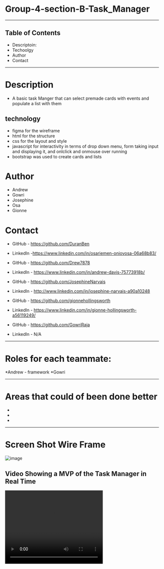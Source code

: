 # Group-4-section-B-Task_Manager

-----------------------------------------------------------------------------------------------------------------------------------------------------------------------
## Table of Contents
* Descriptoin:
* Techoolgy
* Author
* Contact
-----------------------------------------------------------------------------------------------------------------------------------------------------------------------
# Description
* A basic task Manger that can select premade cards with events and populate a list with them
## technology
*  figma for the wireframe
*  html for the structure
*  css for the layout and style
*  javascript for interactivity in terms of drop down menu, form taking input and displaying it, and onlclick and onmouse over running
*  bootstrap was used to create cards and lists
# Author
* Andrew
* Gowri
* Josephine
* Osa
* Gionne
# Contact
* GitHub - https://github.com/DuranBen
* LinkedIn -https://www.linkedin.com/in/osariemen-oniovosa-06a68b83/

* GitHub - https://github.com/Drew7878
* LinkedIn - https://www.linkedin.com/in/andrew-davis-75773918b/

* GitHub - https://github.com/JosephineNarvais
* LinkedIn - http://www.linkedin.com/in/josephine-narvais-a90a10248

* GitHub - https://github.com/gionnehollingsworth
* LinkedIn - https://www.linkedin.com/in/gionne-hollingsworth-a56119249/

* GitHub - https://github.com/GowriRaja
* LinkedIn - N/A

-----------------------------------------------------------------------------------------------------------------------------------------------------------------------

# Roles for each teammate:
*Andrew - framework
*Gowri 

-----------------------------------------------------------------------------------------------------------------------------------------------------------------------

# Areas that could of been done better
*
*
*

-----------------------------------------------------------------------------------------------------------------------------------------------------------------------
# Screen Shot Wire Frame
![image](https://user-images.githubusercontent.com/105463875/206602502-e416b2ec-a920-4275-be0b-e50484bc19a1.png)

## Video Showing a MVP of the Task Manager in Real Time
<video width="320" height="240" controls>
  <source src="movie.mp4" type="video/mp4">
  <source src="movie.ogg" type="video/ogg">
  
# Screenshot of Final Group Project
  ![Task Maanger Pic](https://user-images.githubusercontent.com/111025323/206808480-5d28e461-1185-4086-88ff-d77a9492a917.jpg)

Your browser does not support the video tag.
</video>


